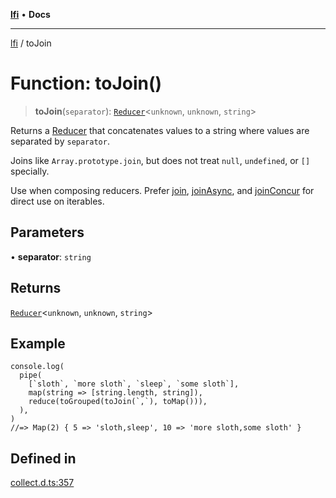 [**lfi**](../readme.md) • **Docs**

---

[lfi](../globals.md) / toJoin

# Function: toJoin()

> **toJoin**(`separator`): [`Reducer`](../type-aliases/Reducer.md)\<`unknown`,
> `unknown`, `string`\>

Returns a [Reducer](../type-aliases/Reducer.md) that concatenates values to a
string where values are separated by `separator`.

Joins like `Array.prototype.join`, but does not treat `null`, `undefined`, or
`[]` specially.

Use when composing reducers. Prefer [join](join.md), [joinAsync](joinAsync.md),
and [joinConcur](joinConcur.md) for direct use on iterables.

## Parameters

• **separator**: `string`

## Returns

[`Reducer`](../type-aliases/Reducer.md)\<`unknown`, `unknown`, `string`\>

## Example

```
console.log(
  pipe(
    [`sloth`, `more sloth`, `sleep`, `some sloth`],
    map(string => [string.length, string]),
    reduce(toGrouped(toJoin(`,`), toMap())),
  ),
)
//=> Map(2) { 5 => 'sloth,sleep', 10 => 'more sloth,some sloth' }
```

## Defined in

[collect.d.ts:357](https://github.com/TomerAberbach/lfi/blob/c9ef1bf4d1040d7f49c52b70b358c019e55f524d/src/operations/collect.d.ts#L357)
